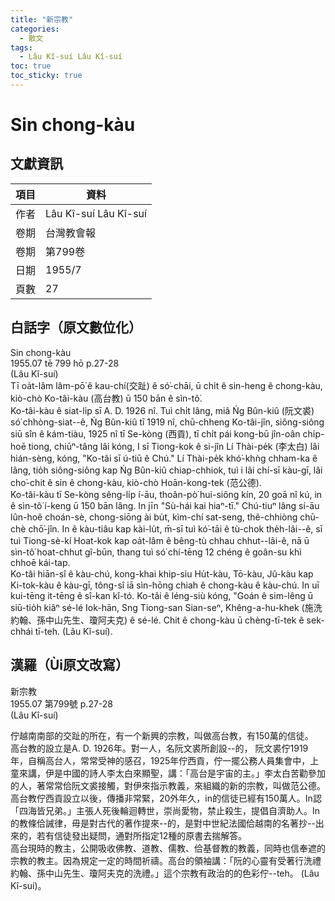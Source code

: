 ```yaml
---
title: "新宗教"
categories:
  - 散文
tags:
  - Lâu Kî-suí Lâu Kî-suí
toc: true
toc_sticky: true
---
```


# Sin chong-kàu

## 文獻資訊

| 項目 | 資料 |
|---|---|
| 作者 | Lâu Kî-suí Lâu Kî-suí |
| 卷期 | 台灣教會報 |
| 卷期 | 第799卷 |
| 日期 | 1955/7 |
| 頁數 | 27 |

## 白話字（原文數位化）

Sin chong-kàu<br />1955.07 tē 799 hō p.27-28<br />(Lâu Kî-suí)<br />Tī oa̍t-lâm lâm-pō͘ ê kau-chí(交趾) ê só͘-chāi, ū chi̍t ê sin-heng ê chong-kàu, kiò-chò Ko-tâi-kàu (高台教) ū 150 bān ê sìn-tô͘.<br />Ko-tâi-kàu ê siat-li̍p sī A. D. 1926 nî. Tuì chi̍t lâng, miâ Ńg Bûn-kiû (阮文裘) só͘ chhòng-siat--ê, Ńg Bûn-kiû tī 1919 nî, chū-chheng Ko-tâi-jîn, siông-siông siū sîn ê kám-tiàu, 1925 nî tī Se-kòng (西貢), tī chi̍t pái kong-bū jîn-oân chi̍p-hoē tiong, chiūⁿ-tâng lâi kóng, I sī Tiong-kok ê si-jîn Lí Thài-pe̍k (李太白) lâi hián-sèng, kóng, "Ko-tâi sī ú-tiū ê Chú." Lí Thài-pe̍k khó͘-khǹg chham-ka ê lâng, tio̍h siông-siông kap Ńg Bûn-kiû chiap-chhiok, tuì i lâi chí-sī kàu-gī, lâi cho͘-chit ê sin ê chong-kàu, kiò-chò Hoān-kong-tek (范公德).<br />Ko-tâi-kàu tī Se-kòng sêng-li̍p í-āu, thoân-pò͘ hui-siông kín, 20 goā nî kú, in ê sìn-tô͘ í-keng ū 150 bān lâng. In jīn "Sù-hái kai hiaⁿ-tī." Chú-tiuⁿ lâng sí-āu lûn-hoê choán-sè, chong-siōng ài bu̍t, kìm-chí sat-seng, thê-chhiòng chū-chè chō͘-jîn. In ê kàu-tiâu kap kài-lu̍t, m̄-sī tuì kó͘-tāi ê tù-chok the̍h-lâi--ê, sī tuì Tiong-sè-kí Hoat-kok kap oa̍t-lâm ê bêng-tù chhau chhut--lâi-ê, nā ū sìn-tô͘ hoat-chhut gî-būn, thang tuì só͘ chí-tēng 12 chéng ê goân-su khì chhoē kái-tap.<br />Ko-tâi hiān-sî ê kàu-chú, kong-khai khip-siu Hu̍t-kàu, Tō-kàu, Jû-kàu kap Ki-tok-kàu ê kàu-gī, tông-sî iā sìn-hōng chiah ê chong-kàu ê kàu-chú. In uī kui-tēng it-tēng ê sî-kan kî-tó. Ko-tâi ê léng-siù kóng, "Goán ê sim-lêng ū siū-tio̍h kiâⁿ sé-lé Iok-hān, Sng Tiong-san Sian-seⁿ, Khêng-a-hu-khek (施洗約翰、孫中山先生、瓊阿夫克) ê sé-lé. Chit ê chong-kàu ū chèng-tī-tek ê sek-chhái tī-teh. (Lâu Kî-suí).

## 漢羅（Ùi原文改寫）

新宗教<br />1955.07 第799號 p.27-28<br />(Lâu Kî-suí)</P></P><p>佇越南南部的交趾的所在，有一个新興的宗教，叫做高台教，有150萬的信徒。<br />高台教的設立是A. D. 1926年。對一人，名阮文裘所創設--的， 阮文裘佇1919年，自稱高台人，常常受神的感召，1925年佇西貢，佇一擺公務人員集會中，上童來講，伊是中國的詩人李太白來顯聖，講：「高台是宇宙的主。」李太白苦勸參加的人，著常常佮阮文裘接觸，對伊來指示教義，來組織的新的宗教，叫做范公德。<br />高台教佇西貢設立以後，傳播非常緊，20外年久，in的信徒已經有150萬人。In認「四海皆兄弟。」主張人死後輪迴轉世，崇尚愛物，禁止殺生，提倡自濟助人。In的教條佮誡律，毋是對古代的著作提來--的，是對中世紀法國佮越南的名著抄--出來的，若有信徒發出疑問，通對所指定12種的原書去揣解答。<br />高台現時的教主，公開吸收佛教、道教、儒教、佮基督教的教義，同時也信奉遮的宗教的教主。因為規定一定的時間祈禱。高台的領袖講：「阮的心靈有受著行洗禮約翰、孫中山先生、瓊阿夫克的洗禮。」這个宗教有政治的的色彩佇--teh。 (Lâu Kî-suí)。</p><P><P>
